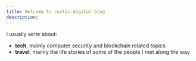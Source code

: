 ```yaml
---
title: Welcome to rustic.digital blog
description: 
---
```


I usually write about:

* **tech**, mainly computer security and blockchain related topics
* **travel**, mainly the life stories of some of the people I met along the way
